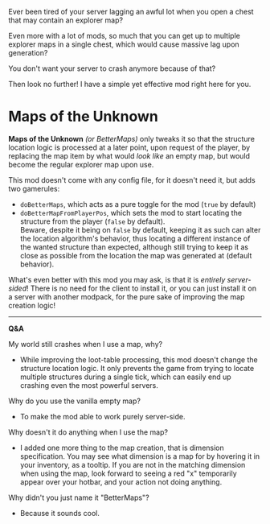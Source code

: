 Ever been tired of your server lagging an awful lot when you open a chest that may contain an explorer map?

Even more with a lot of mods, so much that you can get up to multiple explorer maps in a single chest, which would cause massive lag upon generation?

You don't want your server to crash anymore because of that?


Then look no further! I have a simple yet effective mod right here for you.

# Maps of the Unknown

**Maps of the Unknown** *(or BetterMaps)* only tweaks it so that the structure location logic is processed at a later point, upon request of the player, by replacing the map item by what would _look like_ an empty map, but would become the regular explorer map upon use.

This mod doesn't come with any config file, for it doesn't need it, but adds two gamerules:
* `doBetterMaps`, which acts as a pure toggle for the mod (`true` by default)
* `doBetterMapFromPlayerPos`, which sets the mod to start locating the structure from the player (`false` by default). <br>Beware, despite it being on `false` by default, keeping it as such can alter the location algorithm's behavior, thus locating a different instance of the wanted structure than expected, although still trying to keep it as close as possible from the location the map was generated at (default behavior).

What's even better with this mod you may ask, is that it is *entirely server-sided*! There is no need for the client to install it, or you can just install it on a server with another modpack, for the pure sake of improving the map creation logic!

---

**Q&A**

My world still crashes when I use a map, why?
* While improving the loot-table processing, this mod doesn't change the structure location logic. It only prevents the game from trying to locate multiple structures during a single tick, which can easily end up crashing even the most powerful servers.

Why do you use the vanilla empty map?
* To make the mod able to work purely server-side.

Why doesn't it do anything when I use the map?
* I added one more thing to the map creation, that is dimension specification. You may see what dimension is a map for by hovering it in your inventory, as a tooltip. If you are not in the matching dimension when using the map, look forward to seeing a red "x" temporarily appear over your hotbar, and your action not doing anything.

Why didn't you just name it "BetterMaps"?
* Because it sounds cool.
